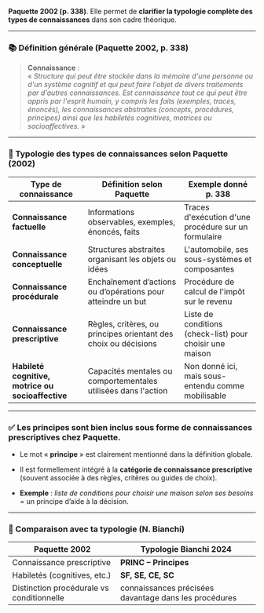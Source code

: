 
**Paquette 2002 (p. 338)**. Elle permet de **clarifier la typologie complète des types de connaissances** dans son cadre théorique.

---

### 📚 Définition générale (Paquette 2002, p. 338)

> **Connaissance** :  
> « _Structure qui peut être stockée dans la mémoire d'une personne ou d'un système cognitif et qui peut faire l'objet de divers traitements par d'autres connaissances. Est connaissance tout ce qui peut être appris par l'esprit humain, y compris les faits (exemples, traces, énoncés), les connaissances abstraites (concepts, procédures, principes) ainsi que les habiletés cognitives, motrices ou socioaffectives._ »

---

### 🧩 Typologie des **types de connaissances** selon Paquette (2002)

|Type de connaissance|Définition selon Paquette|Exemple donné p. 338|
|---|---|---|
|**Connaissance factuelle**|Informations observables, exemples, énoncés, faits|Traces d'exécution d'une procédure sur un formulaire|
|**Connaissance conceptuelle**|Structures abstraites organisant les objets ou idées|L'automobile, ses sous-systèmes et composantes|
|**Connaissance procédurale**|Enchaînement d’actions ou d’opérations pour atteindre un but|Procédure de calcul de l'impôt sur le revenu|
|**Connaissance prescriptive**|Règles, critères, ou principes orientant des choix ou décisions|Liste de conditions (check-list) pour choisir une maison|
|**Habileté cognitive, motrice ou socioaffective**|Capacités mentales ou comportementales utilisées dans l'action|Non donné ici, mais sous-entendu comme mobilisable|

---

### ✅ **Les principes sont bien inclus** sous forme de **connaissances prescriptives** chez Paquette.

- Le mot « **principe** » est clairement mentionné dans la définition globale.
    
- Il est formellement intégré à la **catégorie de connaissance prescriptive** (souvent associée à des règles, critères ou guides de choix).
    
- **Exemple** : _liste de conditions pour choisir une maison selon ses besoins_ = un principe d’aide à la décision.
    

---

### 🔁 Comparaison avec ta typologie (N. Bianchi)

| Paquette 2002                             | Typologie Bianchi 2024                                |
| ----------------------------------------- | ----------------------------------------------------- |
| Connaissance prescriptive                 | **PRINC – Principes**                                 |
| Habiletés (cognitives, etc.)              | **SF, SE, CE, SC**                                    |
| Distinction procédurale vs conditionnelle | connaissances précisées davantage dans les procédures |
